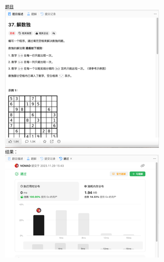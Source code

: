 [题目](https://leetcode.cn/problems/sudoku-solver/description/![img_1.png](img_1.png))
![pic](img.png)
结果：
![pic](result.png)